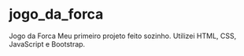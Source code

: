 # jogo_da_forca
Jogo da Forca
Meu primeiro projeto feito sozinho.
Utilizei HTML, CSS, JavaScript e Bootstrap.

